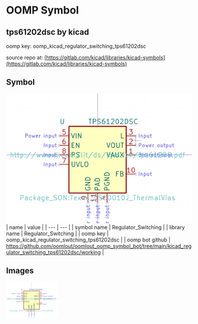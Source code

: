 # OOMP Symbol  
## tps61202dsc  by kicad  
  
oomp key: oomp_kicad_regulator_switching_tps61202dsc  
  
source repo at: [https://gitlab.com/kicad/libraries/kicad-symbols](https://gitlab.com/kicad/libraries/kicad-symbols)  
## Symbol  
  
[![working.png](working_600.png)](working.png)  
| name | value | 
| --- | --- | 
| symbol name | Regulator_Switching | 
| library name | Regulator_Switching | 
| oomp key | oomp_kicad_regulator_switching_tps61202dsc | 
| oomp bot github | https://github.com/oomlout/oomlout_oomp_symbol_bot/tree/main/kicad_regulator_switching_tps61202dsc/working | 
## Images  
  
[![working.png](working_140.png)](working.png)  

